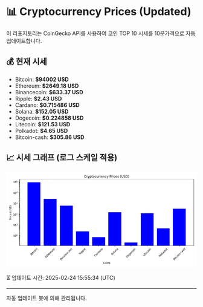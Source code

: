 
# 📊 Cryptocurrency Prices (Updated)

이 리포지토리는 CoinGecko API를 사용하여 코인 TOP 10 시세를 10분가격으로 자동 업데이트합니다.

## 💰 현재 시세
- Bitcoin: **$94002 USD**
- Ethereum: **$2649.18 USD**
- Binancecoin: **$633.37 USD**
- Ripple: **$2.43 USD**
- Cardano: **$0.715486 USD**
- Solana: **$152.05 USD**
- Dogecoin: **$0.224858 USD**
- Litecoin: **$121.53 USD**
- Polkadot: **$4.65 USD**
- Bitcoin-cash: **$305.86 USD**

## 📈 시세 그래프 (로그 스케일 적용)
![Crypto Prices](crypto_prices.png)

⏳ 업데이트 시간: 2025-02-24 15:55:34 (UTC)

---
자동 업데이트 봇에 의해 관리됩니다.
